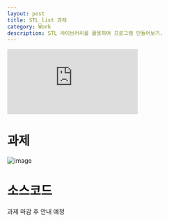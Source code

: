 ```yaml
---
layout: post
title: STL_list 과제
category: Work
description: STL 라이브러리를 활용하여 프로그램 만들어보기.
---
```


<div class="youtube">
<iframe
 src="https://www.youtube.com/embed/8XRd_dqm_4k" frameborder="0" allow="accelerometer; autoplay; encrypted-media; gyroscope; picture-in-picture" allowfullscreen></iframe></div>



# 과제

![image](https://user-images.githubusercontent.com/26755686/56793351-d1e5ab80-6846-11e9-9b31-1d69c2b22840.png)

# 소스코드

과제 마감 후 안내 예정

